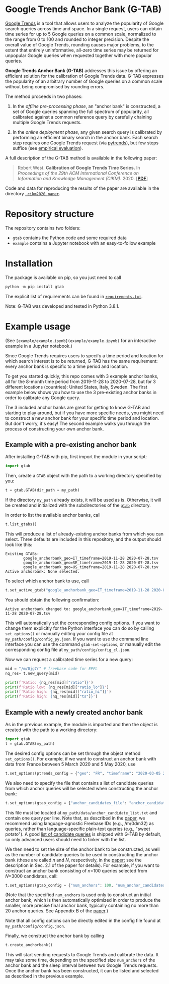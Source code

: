 # Google Trends Anchor Bank (G-TAB)

[Google Trends](https://trends.google.com/) is a tool that allows users to analyze the popularity of Google search queries across time and space.
In a single request, users can obtain time series for up to 5 Google queries on a common scale, normalized to the range from 0 
to 100 and rounded to integer precision.
Despite the overall value of Google Trends, rounding causes major problems, to the extent that entirely uninformative, 
all-zero time series may be returned for unpopular Google queries when requested together with more popular queries.

**Google Trends Anchor Bank (G-TAB)**
addresses this issue by offering an efficient solution for the calibration of Google Trends data.
G-TAB expresses the popularity of an arbitrary number of Google queries on a common scale without being compromised by 
rounding errors.

The method proceeds in two phases:

1. In the *offline pre-processing phase*, an "anchor bank" is constructed, a set of Google queries spanning the full spectrum 
of popularity, all calibrated against a common reference query by carefully chaining multiple Google Trends requests.

2. In the *online deployment phase*, any given search query is calibrated by performing an efficient binary search in the anchor bank.
Each search step requires one Google Trends request (via [pytrends](https://github.com/GeneralMills/pytrends)), but few
 steps suffice (see [empirical evaluation](https://arxiv.org/abs/2007.13861)).

A full description of the G-TAB method is available in the following paper:

> Robert West. **Calibration of Google Trends Time Series.** In *Proceedings of the 29th ACM International Conference on Information and Knowledge Management (CIKM)*. 2020. [**[PDF](https://arxiv.org/abs/2007.13861)**]

Code and data for reproducing the results of the paper are available in the directory [`_cikm2020_paper`](_cikm2020_paper).



# Repository structure

The repository contains two folders:

- `gtab` contains the Python code and some required data
- `example` contains a Jupyter notebook with an easy-to-follow example


# Installation

The package is available on pip, so you just need to call
~~~python
python -m pip install gtab
~~~

The explicit list of requirements can be found in [`requirements.txt`](requirements.txt).

Note: G-TAB was developed and tested in Python 3.8.1.


# Example usage

(See `[example/example.ipynb](example/example.ipynb)` for an interactive example in a Jupyter notebook.)

Since Google Trends requires users to specify a time period and location for which search interest is to be returned, G-TAB has the same requirement:
every anchor bank is specific to a time period and location.

To get you started quickly, this repo comes with 3 example anchor banks, all for the 8-month time period from 2019-11-28 to 2020-07-28, but for 3 different locations (countries): United States, Italy, Sweden.
The first example below shows you how to use the 3 pre-existing anchor banks in order to calibrate any Google query.

The 3 included anchor banks are great for getting to know G-TAB and starting to play around, but if you have more specific needs, you might need to construct a new anchor bank for your specific time period and location. But don't worry, it's easy!
The second example walks you through the process of constructing your own anchor bank.

## Example with a pre-existing anchor bank

After installing G-TAB with pip, first import the module in your script:
~~~python
import gtab
~~~

Then, create a `GTAB` object with the path to a working directory specified by you:
~~~python
t = gtab.GTAB(dir_path = my_path)
~~~
If the directory `my_path` already exists, it will be used as is.
Otherwise, it will be created and initialized with the subdirectories of the [`gtab`](gtab) directory.

In order to list the available anchor banks, call
~~~python
t.list_gtabs()
~~~
This will produce a list of already-existing anchor banks from which you can select. Three defaults are included in this repository, and the output should look like this:
~~~
Existing GTABs:
        google_anchorbank_geo=IT_timeframe=2019-11-28 2020-07-28.tsv
        google_anchorbank_geo=SE_timeframe=2019-11-28 2020-07-28.tsv
        google_anchorbank_geo=US_timeframe=2019-11-28 2020-07-28.tsv
Active anchorbank: None selected.
~~~

To select which anchor bank to use, call
~~~python
t.set_active_gtab("google_anchorbank_geo=IT_timeframe=2019-11-28 2020-07-28.tsv")
~~~
You should obtain the following confirmation:
~~~
Active anchorbank changed to: google_anchorbank_geo=IT_timeframe=2019-11-28 2020-07-28.tsv
~~~

This will automatically set the corresponding config options. If you want to change them explicitly for the Python interface you can do so by calling `set_options()` or manually editing your config file at `my_path/config/config_py.json`.
If you want to use the command line interface you can use the command `gtab-set-options`, or manually edit the corresponding config file at `my_path/config/config_cl.json`.

Now we can request a calibrated time series for a new query:
~~~python
mid = "/m/0jg7r" # freebase code for EPFL
nq_res= t.new_query(mid) 

print(f'Ratio: {nq_res[mid]["ratio"]}')
print(f'Ratio low: {nq_res[mid]["ratio_lo"]}')
print(f'Ratio high: {nq_res[mid]["ratio_hi"]}')
print(f'Ratio high: {nq_res[mid]["ts"]}')
~~~

## Example with a newly created anchor bank

As in the previous example, the module is imported and then the object is created with the path to a working directory:
~~~python
import gtab
t = gtab.GTAB(my_path)
~~~

The desired config options can be set through the object method `set_options()`. For example, if we want to construct an anchor bank with data from France between 5 March 2020 and 5 May 2020, use
~~~python
t.set_options(ptrends_config = {"geo": "FR", "timeframe": "2020-03-05 2020-05-05"})
~~~

We also need to specify the file that contains a list of candidate queries from which anchor queries will be selected when constructing the anchor bank:
~~~python
t.set_options(gtab_config = {"anchor_candidates_file": "anchor_candidate_list.txt"})
~~~
This file must be located at `my_path/data/anchor_candidate_list.txt` and contain one query per line.
Note that, as described in the [paper](https://arxiv.org/abs/2007.13861), we recommend using language-agnostic Freebase IDs (e.g., /m/0dm32) as queries, rather than language-specific plain-text queries (e.g., "sweet potato").
A good [list of candidate queries](gtab/data/anchor_candidate_list.txt) is shipped with G-TAB by default, so only advanced users should need to tinker with the list.

We then need to set the size of the anchor bank to be constructed,
as well as the number of candidate queries to be used in constructing the anchor bank
(these are called *n* and *N*, respectively, in the [paper](https://arxiv.org/abs/2007.13861); see the description in Sec. 2.1 of the paper for details).
For example, if you want to construct an anchor bank consisting of *n*=100 queries selected from *N*=3000 candidates, call:
~~~python
t.set_options(gtab_config = {"num_anchors": 100, "num_anchor_candidates": 3000})
~~~
(Note that the specified `num_anchors` is used only to construct an initial anchor bank, which is then automatically optimized in order to produce the smaller, more precise final anchor bank, typically containing no more than 20 anchor queries. See Appendix B of the [paper](https://arxiv.org/abs/2007.13861).)

Note that all config options can be directly edited in the config file found at `my_path/config/config.json`.

Finally, we construct the anchor bank by calling
~~~python
t.create_anchorbank()
~~~
This will start sending requests to Google Trends and calibrate the data.
It may take some time, depending on the specified size `num_anchors` of the anchor bank and the sleep interval between two Google Trends requests.
Once the anchor bank has been constructed, it can be listed and selected as described in the previous example.  
